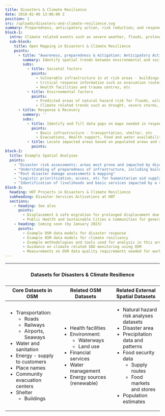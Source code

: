 ```yaml
---
title: Disasters & Climate Resilience
date: 2018-02-06 13:06:00 Z
position: 1
src: /uploads/disasters-and-climate-resilience.svg
summary: Preparedness, anticipatory action, risk reduction; and responding to the impacts of rapid onset and prolonged natural disasters.
block-1: 
  intro: Climate related events such as severe weather, floods, prolonged drought, wildfires, sea level rise, and other hazard (including earthquakes) are increasingly impacting vulnerable populations. As communities and organizations work towards a more resilient future, Open map data is critical to understanding risk and taking anticipatory action to mitigate the impact of disasters, intended-outcomes.
  sub-block: 
    title: Open Mapping in Disasters & Climate Resilience
    points: 
      - title: "Awareness, preparedness & mitigation: Anticipatory Action, Early Action, & Disaster Risk Reduction"
        summary: Identify spatial trends between environmental and societal risk factors to understand and act on vulnerabilities.
        subs: 
          - title: Societal factors
            points:
              - Vulnerable infrastructure in at risk areas - buildings, services, etc.
              - Critical response information such as evacuation routes
              - Health facilities and trauma centres, etc
          - title: Environmental factors
            points:
              - Predicted areas of natural hazard risk for floods, wildfires, and geologic hazards
              - Climate related trends such as drought, severe storms, soil degradation and other changing weather patterns
      - title: Response & Recovery
        summary: ''
        subs: 
          - title: Identify and fill data gaps on maps needed in response
            points:
              - Basic infrastructure - transportation, shelter, etc 
              - Evacuations, Health support, Food and water availability
          - title: Locate impacted areas based on populated areas and supporting damage assessments
            points: 
block-2: 
  title: Example Spatial Analyses
  points:
    - "Disaster risk assessments: areas most prone and impacted by disaster."
    - "Understanding of preparedness of infrastructure, including building material, mitigation infrastructure, etc."
    - "Post disaster damage assessments & mapping"
    - "Logistic prioritization, access, etc for humanitarian aid supply and delivery"
    - "Identification of livelihoods and basic services impacted by a changing climate"
block-3:
  heading: HOT Projects in Disasters & Climate Resilience
  subheading: Disaster Services Activations at HOT
  sections: 
    - heading: See also
      points:
        - Displacement & safe migration for prolonged displacement due to natural hazards (ie drought). 
        - Public Health and Sustainable Cities & Communities for general infrastructure that might be impacted in a disaster.
    - heading: Coming soon (by January 2023)
      points:
        - Example OSM data models for disaster response 
        - Example OSM data models for climate resiliency
        - Example methodologies and tools used for analysis in this area
        - Guidance on climate related SDG monitoring using OSM
        - Measurements on OSM data quality requirements needed for work in this area
---
```



<table>
<colgroup>
<col width="10%" span="3" />
</colgroup>
<thead>
<tr>
<th colspan="3"><h4>Datasets for Disasters & Climate Resilience</h4></th>
</tr>
<tr>
<th>Core Datasets in OSM</th>
<th>Related OSM Datasets</th>
<th>Related External Spatial Datasets</th>
</tr>
</thead>
<tbody>
<tr>
<td>
<ul>
<li>Transportation:
<ul>
<li>Roads</li>
<li>Railways</li>
<li>Airports, Seaways</li>
</ul>
</li>
<li>Water and sanitation</li>
<li>Energy - supply to customers</li>
<li>Place names</li>
<li>Community evacuation centers</li>
<li>Shelter<ul><li>Buildings</li></ul></li>
</ul>
</td>
<td>
<ul>
<li>Health facilities</li>
<li>Environment:<ul>
<li>Waterways</li>
<li>Land use</li>
</ul></li>
<li>Financial services</li>
<li>Water management</li>
<li>Energy sources (renewable)</li>
</ul>
</td>
<td>
<ul>
<li>Natural hazard risk analyses datasets</li>
<li>Disaster area</li>
<li>Precipitation data and patterns</li>
<li>Food security data<ul>
<li>Supply routes</li>
<li>Food markets and stores</li>
</ul></li>
<li>Population estimates</li>
</ul>
</td>
</tr>
</tbody>
</table>
